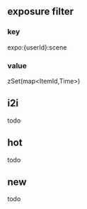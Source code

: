 
## exposure filter

### key 
expo:{userId}:scene 
### value
zSet(map<ItemId,Time>) 

## i2i
todo

## hot
todo 

## new 
todo
